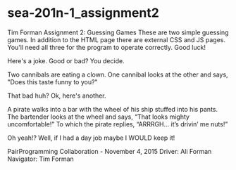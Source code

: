 # sea-201n-1_assignment2
Tim Forman
Assignment 2: Guessing Games
These are two simple guessing games. In addition to the HTML page there are external CSS and JS pages.
You'll need all three for the program to operate correctly.
Good luck!

Here's a joke. Good or bad? You decide.

Two cannibals are eating a clown. One cannibal looks at the other and says,
"Does this taste funny to you?"

That bad huh? Ok, here's another.

A pirate walks into a bar with the wheel of his ship stuffed into his pants.
The bartender looks at the wheel and says, “That looks mighty uncomfortable!”
To which the pirate replies, “ARRRGH… it’s drivin’ me nuts!”

Oh yeah!? Well, if I had a day job maybe I WOULD keep it!

PairProgramming Collaboration - November 4, 2015
Driver: Ali Forman
Navigator: Tim Forman
